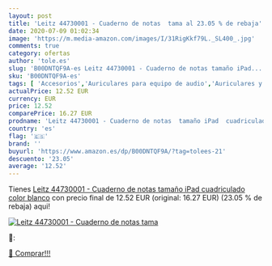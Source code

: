 ```yaml
---
layout: post
title: 'Leitz 44730001 - Cuaderno de notas  tama al 23.05 % de rebaja'
date: 2020-07-09 01:02:34
image: 'https://m.media-amazon.com/images/I/31RigKkf79L._SL400_.jpg'
comments: true
category: ofertas
author: 'tole.es'
slug: 'B00DNTQF9A-es Leitz 44730001 - Cuaderno de notas tamaño iPad...'
sku: 'B00DNTQF9A-es'
tags: [ 'Accesorios','Auriculares para equipo de audio','Auriculares y accesorios','Cables USB','Cables y accesorios','Cables y conectores','Electrónica','Informática','ipad', ]
actualPrice: 12.52 EUR
currency: EUR
price: 12.52
comparePrice: 16.27 EUR
prodname: 'Leitz 44730001 - Cuaderno de notas  tamaño iPad  cuadriculado   color blanco'
country: 'es'
flag: '🇪🇸'
brand: ''
buyurl: 'https://www.amazon.es/dp/B00DNTQF9A/?tag=tolees-21'
descuento: '23.05'
average: '12.52'
---
```


Tienes [Leitz 44730001 - Cuaderno de notas  tamaño iPad  cuadriculado   color blanco](https://www.amazon.es/dp/B00DNTQF9A/?tag=tolees-21) con precio final de  12.52 EUR (original: 16.27 EUR) (23.05 %  de rebaja) aqui!

[![Leitz 44730001 - Cuaderno de notas  tama](https://m.media-amazon.com/images/I/31RigKkf79L._SL400_.jpg)](https://www.amazon.es/dp/B00DNTQF9A/?tag=tolees-21)

🔎:


[🛒 Comprar!!!](https://www.amazon.es/dp/B00DNTQF9A/?tag=tolees-21)
